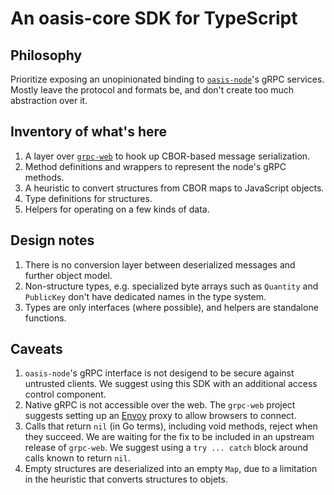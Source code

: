 # An oasis-core SDK for TypeScript

## Philosophy

Prioritize exposing an unopinionated binding to
[`oasis-node`](https://github.com/oasisprotocol/oasis-core/tree/master/go/oasis-node)'s gRPC
services.
Mostly leave the protocol and formats be, and don't create too much abstraction over it.

## Inventory of what's here

1. A layer over [`grpc-web`](https://github.com/grpc/grpc-web) to hook up CBOR-based message
serialization.
1. Method definitions and wrappers to represent the node's gRPC methods.
1. A heuristic to convert structures from CBOR maps to JavaScript objects.
1. Type definitions for structures.
1. Helpers for operating on a few kinds of data.

## Design notes

1. There is no conversion layer between deserialized messages and further object model.
1. Non-structure types, e.g. specialized byte arrays such as `Quantity` and `PublicKey` don't have
dedicated names in the type system.
1. Types are only interfaces (where possible), and helpers are standalone functions.

## Caveats

1. `oasis-node`'s gRPC interface is not desigend to be secure against untrusted clients. We suggest
using this SDK with an additional access control component.
1. Native gRPC is not accessible over the web. The `grpc-web` project suggests setting up an
[Envoy](https://www.envoyproxy.io/) proxy to allow browsers to connect.
1. Calls that return `nil` (in Go terms), including void methods, reject when they succeed. We are
waiting for the fix to be included in an upstream release of `grpc-web`. We suggest using a
`try ... catch` block around calls known to return `nil`.
1. Empty structures are deserialized into an empty `Map`, due to a limitation in the heuristic that
converts structures to objets.
